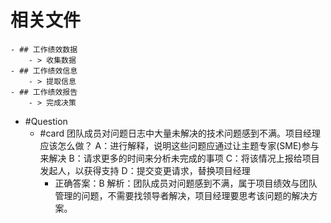 # 相关文件
	- ## 工作绩效数据
		- > 收集数据
	- ## 工作绩效信息
		- > 提取信息
	- ## 工作绩效报告
		- > 完成决策
- #Question
	- #card 团队成员对问题日志中大量未解决的技术问题感到不满。项目经理应该怎么做？
	  A：进行解释，说明这些问题应通过让主题专家(SME)参与来解决
	  B：请求更多的时间来分析未完成的事项
	  C：将该情况上报给项目发起人，以获得支持
	  D：提交变更请求，替换项目经理
		- 正确答案：B
		  解析：团队成员对问题感到不满，属于项目绩效与团队管理的问题，不需要找领导者解决，项目经理要思考该问题的解决方案。